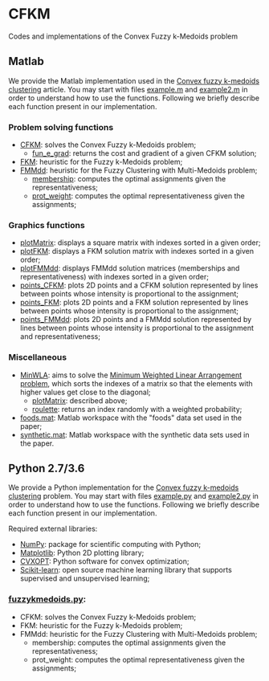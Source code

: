 # CFKM
Codes and implementations of the Convex Fuzzy k-Medoids problem

## Matlab
We provide the Matlab implementation used in the [Convex fuzzy k-medoids clustering](https://doi.org/10.1016/j.fss.2020.01.001) article. You may start with files [example.m](https://github.com/danielnopinheiro/CFKM/blob/master/matlab/example.m) and [example2.m](https://github.com/danielnopinheiro/CFKM/blob/master/matlab/example2.m) in order to understand how to use the functions. Following we briefly describe each function present in our implementation.

### Problem solving functions
* [CFKM](https://github.com/danielnopinheiro/CFKM/blob/master/matlab/CFKM.m): solves the Convex Fuzzy k-Medoids problem;
  * [fun_e_grad](https://github.com/danielnopinheiro/CFKM/blob/master/matlab/fun_e_grad.m): returns the cost and gradient of a given CFKM solution;
* [FKM](https://github.com/danielnopinheiro/CFKM/blob/master/matlab/FKM.m): heuristic for the Fuzzy k-Medoids problem;
* [FMMdd](https://github.com/danielnopinheiro/CFKM/blob/master/matlab/FMMdd.m): heuristic for the Fuzzy Clustering with Multi-Medoids problem;
  * [membership](https://github.com/danielnopinheiro/CFKM/blob/master/matlab/membership.m): computes the optimal assignments given the representativeness;
  * [prot_weight](https://github.com/danielnopinheiro/CFKM/blob/master/matlab/prot_weight.m): computes the optimal representativeness given the assignments;

### Graphics functions
* [plotMatrix](https://github.com/danielnopinheiro/CFKM/blob/master/matlab/plotMatrix.m): displays a square matrix with indexes sorted in a given order;
* [plotFKM](https://github.com/danielnopinheiro/CFKM/blob/master/matlab/plotFKM.m): displays a FKM solution matrix with indexes sorted in a given order;
* [plotFMMdd](https://github.com/danielnopinheiro/CFKM/blob/master/matlab/plotFMMdd.m): displays FMMdd solution matrices (memberships and representativeness) with indexes sorted in a given order;
* [points_CFKM](https://github.com/danielnopinheiro/CFKM/blob/master/matlab/points_CFKM.m): plots 2D points and a CFKM solution represented by lines between points whose intensity is proportional to the assignment;
* [points_FKM](https://github.com/danielnopinheiro/CFKM/blob/master/matlab/points_FKM.m): plots 2D points and a FKM solution represented by lines between points whose intensity is proportional to the assignment;
* [points_FMMdd](https://github.com/danielnopinheiro/CFKM/blob/master/matlab/points_FMMdd.m): plots 2D points and a FMMdd solution represented by lines between points whose intensity is proportional to the assignment and representativeness;

### Miscellaneous
* [MinWLA](https://github.com/danielnopinheiro/CFKM/blob/master/matlab/MinWLA.m): aims to solve the [Minimum Weighted Linear Arrangement problem](https://doi.org/10.1016/0166-218X(93)E0168-X), which sorts the indexes of a matrix so that the elements with higher values get close to the diagonal;
  * [plotMatrix](https://github.com/danielnopinheiro/CFKM/blob/master/matlab/plotMatrix.m): described above;
  * [roulette](https://github.com/danielnopinheiro/CFKM/blob/master/matlab/roulette.m): returns an index randomly with a weighted probability;
* [foods.mat](https://github.com/danielnopinheiro/CFKM/blob/master/matlab/foods.mat): Matlab workspace with the "foods" data set used in the paper;
* [synthetic.mat](https://github.com/danielnopinheiro/CFKM/blob/master/matlab/synthetic.mat): Matlab workspace with the synthetic data sets used in the paper.

## Python 2.7/3.6
We provide a Python implementation for the [Convex fuzzy k-medoids clustering](https://doi.org/10.1016/j.fss.2020.01.001) problem. You may start with files [example.py](https://github.com/danielnopinheiro/CFKM/blob/master/python/example.py) and [example2.py](https://github.com/danielnopinheiro/CFKM/blob/master/python/example2.py) in order to understand how to use the functions. Following we briefly describe each function present in our implementation.

Required external libraries:
* [NumPy](https://www.numpy.org/): package for scientific computing with Python;
* [Matplotlib](https://matplotlib.org/): Python 2D plotting library;
* [CVXOPT](https://cvxopt.org/): Python software for convex optimization;
* [Scikit-learn](https://scikit-learn.org/stable/index.html): open source machine learning library that supports supervised and unsupervised learning;

### [fuzzykmedoids.py](https://github.com/danielnopinheiro/CFKM/blob/master/python/fuzzykmedoids.py):
* CFKM: solves the Convex Fuzzy k-Medoids problem;
* FKM: heuristic for the Fuzzy k-Medoids problem;
* FMMdd: heuristic for the Fuzzy Clustering with Multi-Medoids problem;
  * membership: computes the optimal assignments given the representativeness;
  * prot_weight: computes the optimal representativeness given the assignments;
